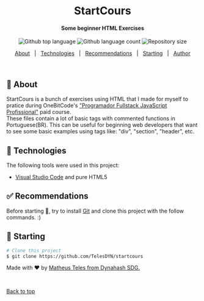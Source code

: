 <div align="center" id="top"> 
  <!--<img src="./.github/app.gif" alt="StartCours" /> -->

  &#xa0;

  <!-- <a href="https://startcours.netlify.app">Demo</a> -->
</div>

<h1 align="center">StartCours</h1>
<h4 align="center">Some beginner HTML Exercises</h4>

<p align="center">
  <img alt="Github top language" src="https://img.shields.io/github/languages/top/TelesDYN/startcours?color=56BEB8">

  <img alt="Github language count" src="https://img.shields.io/github/languages/count/TelesDYN/startcours?color=56BEB8">

  <img alt="Repository size" src="https://img.shields.io/github/repo-size/TelesDYN/startcours?color=56BEB8">

  <!-- <img alt="License" src="https://img.shields.io/github/license/TelesDYN/startcours?color=56BEB8"> -->

  <!-- <img alt="Github issues" src="https://img.shields.io/github/issues/TelesDYN/startcours?color=56BEB8" /> -->

  <!-- <img alt="Github forks" src="https://img.shields.io/github/forks/TelesDYN/startcours?color=56BEB8" /> -->

  <!-- <img alt="Github stars" src="https://img.shields.io/github/stars/TelesDYN/startcours?color=56BEB8" /> -->
</p>

<!-- Status -->

<!-- <h4 align="center"> 
	🚧  StartCours 🚀 Under construction...  🚧
</h4> 

<hr> -->

<p align="center">
  <a href="#dart-about">About</a> &#xa0; | &#xa0; 
  <a href="#rocket-technologies">Technologies</a> &#xa0; | &#xa0;
  <a href="#white_check_mark-recommendations">Recommendations</a> &#xa0; | &#xa0;
  <a href="#checkered_flag-starting">Starting</a> &#xa0; | &#xa0;
  <a href="https://github.com/TelesDYN" target="_blank">Author</a>
</p>

<br>

## :dart: About ##

StartCours is a bunch of exercises using HTML that I made for myself to pratice during OneBitCode's <a href="https://onebitcode.com/course/programador-full-stack-javascript/">"Programador Fullstack JavaScript Profissional"</a> paid course. <br> These files contain a lot of basic tags with commented functions in Portuguese(BR). This can be useful for beginning web developers that want to see some basic examples using tags like: "div", "section", "header", etc.

## :rocket: Technologies ##

The following tools were used in this project:

- [Visual Studio Code](https://code.visualstudio.com) and pure HTML5

## :white_check_mark: Recommendations ##

Before starting :checkered_flag:, try to install [Git](https://git-scm.com) and clone this project with the follow commands. :)

## :checkered_flag: Starting ##

```bash
# Clone this project
$ git clone https://github.com/TelesDYN/startcours

```

Made with :heart: by <a href="https://github.com/TelesDYN" target="_blank">Matheus Teles from Dynahash SDG.</a>

&#xa0;

<a href="#top">Back to top</a>
